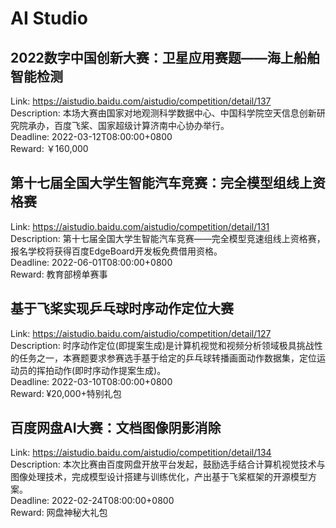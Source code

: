 # AI Studio



## 2022数字中国创新大赛：卫星应用赛题——海上船舶智能检测

Link: https://aistudio.baidu.com/aistudio/competition/detail/137  
Description: 本场大赛由国家对地观测科学数据中心、中国科学院空天信息创新研究院承办，百度飞桨、国家超级计算济南中心协办举行。  
Deadline: 2022-03-12T08:00:00+0800  
Reward: ￥160,000  


## 第十七届全国大学生智能汽车竞赛：完全模型组线上资格赛

Link: https://aistudio.baidu.com/aistudio/competition/detail/131  
Description: 第十七届全国大学生智能汽车竞赛——完全模型竞速组线上资格赛，报名学校将获得百度EdgeBoard开发板免费借用资格。  
Deadline: 2022-06-01T08:00:00+0800  
Reward: 教育部榜单赛事  


## 基于飞桨实现乒乓球时序动作定位大赛

Link: https://aistudio.baidu.com/aistudio/competition/detail/127  
Description: 时序动作定位(即提案生成)是计算机视觉和视频分析领域极具挑战性的任务之一，本赛题要求参赛选手基于给定的乒乓球转播画面动作数据集，定位运动员的挥拍动作(即时序动作提案生成)。  
Deadline: 2022-03-10T08:00:00+0800  
Reward: ¥20,000+特别礼包  


## 百度网盘AI大赛：文档图像阴影消除

Link: https://aistudio.baidu.com/aistudio/competition/detail/134  
Description: 本次比赛由百度网盘开放平台发起，鼓励选手结合计算机视觉技术与图像处理技术，完成模型设计搭建与训练优化，产出基于飞桨框架的开源模型方案。  
Deadline: 2022-02-24T08:00:00+0800  
Reward: 网盘神秘大礼包  

